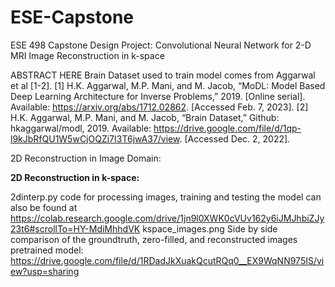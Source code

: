 # ESE-Capstone
ESE 498 Capstone Design Project: Convolutional Neural Network for 2-D MRI Image Reconstruction in k-space

ABSTRACT HERE
Brain Dataset used to train model comes from Aggarwal et al [1-2].
[1] H.K. Aggarwal, M.P. Mani, and M. Jacob, “MoDL: Model Based Deep Learning   Architecture for Inverse Problems,” 2019. [Online serial]. Available:          https://arxiv.org/abs/1712.02862. [Accessed Feb. 7, 2023].
[2] H.K. Aggarwal, M.P. Mani, and M. Jacob, “Brain Dataset,” Github: hkaggarwal/modl, 2019. 
    Available: https://drive.google.com/file/d/1qp-l9kJbRfQU1W5wCjOQZi7I3T6jwA37/view. [Accessed Dec. 2, 2022].

2D Reconstruction in Image Domain:


**2D Reconstruction in k-space:**

2dinterp.py code for processing images, training and testing the model can also be found at https://colab.research.google.com/drive/1jn9l0XWK0cVUv162y6iJMJhbiZJy23t6#scrollTo=HY-MdiMhhdVK
kspace_images.png Side by side comparison of the groundtruth, zero-filled, and reconstructed images
pretrained model: https://drive.google.com/file/d/1RDadJkXuakQcutRQq0__EX9WqNN975IS/view?usp=sharing

